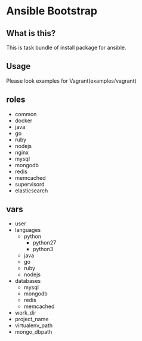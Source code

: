 # Ansible Bootstrap 

## What is this?

This is task bundle of install package for ansible.


## Usage

Please look examples for Vagrant(examples/vagrant)


## roles

- common
- docker
- java
- go
- ruby
- nodejs
- nginx
- mysql
- mongodb
- redis
- memcached
- supervisord
- elasticsearch


## vars

- user
- languages
  - python
    - python27
    - python3
  - java
  - go
  - ruby
  - nodejs
- databases
  - mysql
  - mongodb
  - redis
  - memcached
- work_dir
- project_name
- virtualenv_path
- mongo_dbpath
